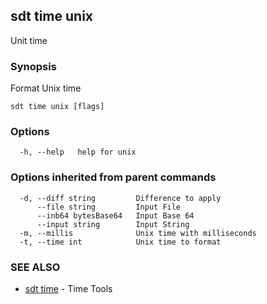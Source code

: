 ## sdt time unix

Unit time

### Synopsis

Format Unix time

```
sdt time unix [flags]
```

### Options

```
  -h, --help   help for unix
```

### Options inherited from parent commands

```
  -d, --diff string         Difference to apply
      --file string         Input File
      --inb64 bytesBase64   Input Base 64
      --input string        Input String
  -m, --millis              Unix time with milliseconds
  -t, --time int            Unix time to format
```

### SEE ALSO

* [sdt time](sdt_time.md)	 - Time Tools

